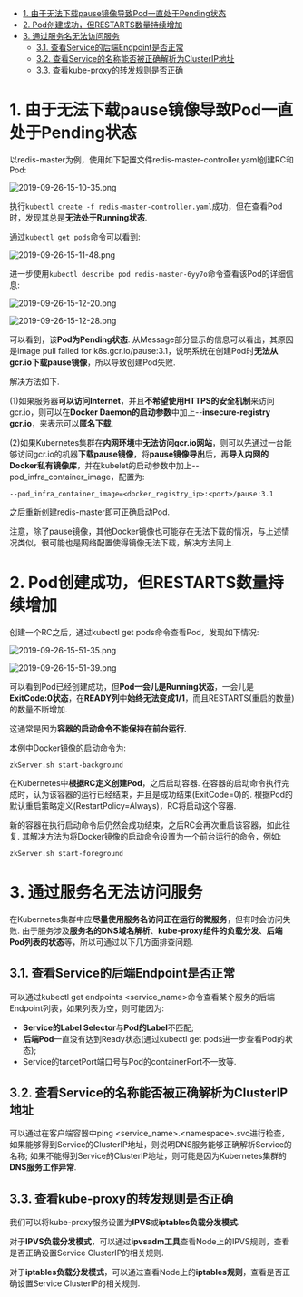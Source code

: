 

<!-- @import "[TOC]" {cmd="toc" depthFrom=1 depthTo=6 orderedList=false} -->

<!-- code_chunk_output -->

- [1. 由于无法下载pause镜像导致Pod一直处于Pending状态](#1-由于无法下载pause镜像导致pod一直处于pending状态)
- [2. Pod创建成功，但RESTARTS数量持续增加](#2-pod创建成功但restarts数量持续增加)
- [3. 通过服务名无法访问服务](#3-通过服务名无法访问服务)
  - [3.1. 查看Service的后端Endpoint是否正常](#31-查看service的后端endpoint是否正常)
  - [3.2. 查看Service的名称能否被正确解析为ClusterIP地址](#32-查看service的名称能否被正确解析为clusterip地址)
  - [3.3. 查看kube\-proxy的转发规则是否正确](#33-查看kube-proxy的转发规则是否正确)

<!-- /code_chunk_output -->


# 1. 由于无法下载pause镜像导致Pod一直处于Pending状态

以redis\-master为例，使用如下配置文件redis-master-controller.yaml创建RC和Pod: 

![2019-09-26-15-10-35.png](./images/2019-09-26-15-10-35.png)

执行`kubectl create -f redis-master-controller.yaml`成功，但在查看Pod时，发现其总是**无法处于Running状态**. 

通过`kubectl get pods`命令可以看到: 

![2019-09-26-15-11-48.png](./images/2019-09-26-15-11-48.png)

进一步使用`kubectl describe pod redis-master-6yy7o`命令查看该Pod的详细信息: 

![2019-09-26-15-12-20.png](./images/2019-09-26-15-12-20.png)

![2019-09-26-15-12-28.png](./images/2019-09-26-15-12-28.png)

可以看到，该**Pod为Pending状态**. 从Message部分显示的信息可以看出，其原因是image pull failed for k8s.gcr.io/pause:3.1，说明系统在创建Pod时**无法从gcr.io下载pause镜像**，所以导致创建Pod失败. 

解决方法如下. 

(1)如果服务器**可以访问Internet**，并且**不希望使用HTTPS的安全机制**来访问gcr.io，则可以在**Docker Daemon的启动参数**中加上\-\-**insecure\-registry gcr.io**，来表示可以**匿名下载**. 

(2)如果Kubernetes集群在**内网环境**中**无法访问gcr.io网站**，则可以先通过一台能够访问gcr.io的机器**下载pause镜像**，将**pause镜像导出**后，再**导入内网的Docker私有镜像库**，并在kubelet的启动参数中加上\-\-pod\_infra\_container\_image，配置为: 

```
--pod_infra_container_image=<docker_registry_ip>:<port>/pause:3.1
```

之后重新创建redis-master即可正确启动Pod. 

注意，除了pause镜像，其他Docker镜像也可能存在无法下载的情况，与上述情况类似，很可能也是网络配置使得镜像无法下载，解决方法同上. 

# 2. Pod创建成功，但RESTARTS数量持续增加

创建一个RC之后，通过kubectl get pods命令查看Pod，发现如下情况: 

![2019-09-26-15-51-35.png](./images/2019-09-26-15-51-35.png)

![2019-09-26-15-51-39.png](./images/2019-09-26-15-51-39.png)

可以看到Pod已经创建成功，但**Pod一会儿是Running状态**，一会儿是**ExitCode:0状态**，在**READY列**中**始终无法变成1/1**，而且RESTARTS(重启的数量)的数量不断增加. 

这通常是因为**容器的启动命令不能保持在前台运行**. 

本例中Docker镜像的启动命令为: 

```
zkServer.sh start-background
```

在Kubernetes中**根据RC定义创建Pod**，之后启动容器. 在容器的启动命令执行完成时，认为该容器的运行已经结束，并且是成功结束(ExitCode=0)的. 根据Pod的默认重启策略定义(RestartPolicy=Always)，RC将启动这个容器. 

新的容器在执行启动命令后仍然会成功结束，之后RC会再次重启该容器，如此往复. 其解决方法为将Docker镜像的启动命令设置为一个前台运行的命令，例如: 

```
zkServer.sh start-foreground
```

# 3. 通过服务名无法访问服务

在Kubernetes集群中应**尽量使用服务名访问正在运行的微服务**，但有时会访问失败. 由于服务涉及**服务名的DNS域名解析**、**kube\-proxy组件的负载分发**、**后端Pod列表的状态**等，所以可通过以下几方面排查问题. 

## 3.1. 查看Service的后端Endpoint是否正常

可以通过kubectl get endpoints \<service\_name>命令查看某个服务的后端Endpoint列表，如果列表为空，则可能因为: 

* **Service的Label Selector**与**Pod的Label**不匹配; 
* **后端Pod**一直没有达到Ready状态(通过kubectl get pods进一步查看Pod的状态); 
* Service的targetPort端口号与Pod的containerPort不一致等. 

## 3.2. 查看Service的名称能否被正确解析为ClusterIP地址

可以通过在客户端容器中ping \<service\_name\>.\<namespace>.svc进行检查，如果能够得到Service的ClusterIP地址，则说明DNS服务能够正确解析Service的名称; 如果不能得到Service的ClusterIP地址，则可能是因为Kubernetes集群的**DNS服务工作异常**. 

## 3.3. 查看kube\-proxy的转发规则是否正确

我们可以将kube\-proxy服务设置为**IPVS**或**iptables负载分发模式**. 

对于**IPVS负载分发模式**，可以通过**ipvsadm工具**查看Node上的IPVS规则，查看是否正确设置Service ClusterIP的相关规则. 

对于**iptables负载分发模式**，可以通过查看Node上的**iptables规则**，查看是否正确设置Service ClusterIP的相关规则. 
